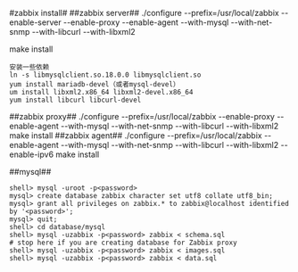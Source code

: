 #zabbix install#
##zabbix server##
./configure --prefix=/usr/local/zabbix --enable-server --enable-proxy --enable-agent --with-mysql --with-net-snmp --with-libcurl --with-libxml2

make install

```
安装一些依赖
ln -s libmysqlclient.so.18.0.0 libmysqlclient.so
yum install mariadb-devel（或者mysql-devel）
um install libxml2.x86_64 libxml2-devel.x86_64
yum install libcurl libcurl-devel
```
##zabbix proxy##
./configure --prefix=/usr/local/zabbix --enable-proxy --enable-agent --with-mysql --with-net-snmp --with-libcurl --with-libxml2
make install
##zabbix agent##
./configure --prefix=/usr/local/zabbix --enable-agent --with-mysql --with-net-snmp --with-libcurl --with-libxml2 --enable-ipv6
make install

##mysql##
```
shell> mysql -uroot -p<password>
mysql> create database zabbix character set utf8 collate utf8_bin;
mysql> grant all privileges on zabbix.* to zabbix@localhost identified by '<password>';
mysql> quit;
shell> cd database/mysql
shell> mysql -uzabbix -p<password> zabbix < schema.sql
# stop here if you are creating database for Zabbix proxy
shell> mysql -uzabbix -p<password> zabbix < images.sql
shell> mysql -uzabbix -p<password> zabbix < data.sql
```
